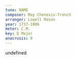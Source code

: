 ```yaml
---
tune: NAME
composer: May Chenevix-Trench
arranger: Lowell Mason
year: 1737-1806
meter: C.M.
key: D Major
anacrusis: 0
---
```

undefined